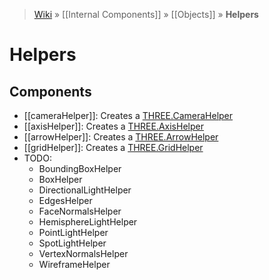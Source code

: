 > [Wiki](Home) » [[Internal Components]] » [[Objects]] » **Helpers**

# Helpers

## Components

* [[cameraHelper]]: Creates a [THREE.CameraHelper](https://threejs.org/docs/#api/helpers/CameraHelper)
* [[axisHelper]]: Creates a [THREE.AxisHelper](https://threejs.org/docs/#api/helpers/AxisHelper)
* [[arrowHelper]]: Creates a [THREE.ArrowHelper](https://threejs.org/docs/#api/helpers/ArrowHelper)
* [[gridHelper]]: Creates a [THREE.GridHelper](https://threejs.org/docs/#api/helpers/GridHelper)
* TODO:
  * BoundingBoxHelper
  * BoxHelper
  * DirectionalLightHelper
  * EdgesHelper
  * FaceNormalsHelper
  * HemisphereLightHelper
  * PointLightHelper
  * SpotLightHelper
  * VertexNormalsHelper
  * WireframeHelper
